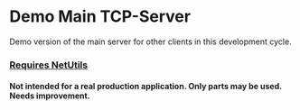 ﻿# Demo Main TCP-Server

Demo version of the main server for other clients in this development cycle.

### [Requires NetUtils](https://github.com/ChronoBit/NetUtils)

#### Not intended for a real production application. Only parts may be used. Needs improvement.